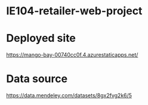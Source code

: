 # IE104-retailer-web-project
# Deployed site
https://mango-bay-00740cc0f.4.azurestaticapps.net/
# Data source
https://data.mendeley.com/datasets/8gx2fvg2k6/5
